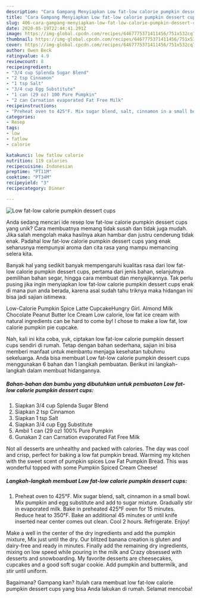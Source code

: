 ```yaml
---
description: "Cara Gampang Menyiapkan Low fat-low calorie pumpkin dessert cups Anti Gagal"
title: "Cara Gampang Menyiapkan Low fat-low calorie pumpkin dessert cups Anti Gagal"
slug: 406-cara-gampang-menyiapkan-low-fat-low-calorie-pumpkin-dessert-cups-anti-gagal
date: 2020-05-19T22:44:41.291Z
image: https://img-global.cpcdn.com/recipes/6467775371411456/751x532cq70/low-fat-low-calorie-pumpkin-dessert-cups-recipe-main-photo.jpg
thumbnail: https://img-global.cpcdn.com/recipes/6467775371411456/751x532cq70/low-fat-low-calorie-pumpkin-dessert-cups-recipe-main-photo.jpg
cover: https://img-global.cpcdn.com/recipes/6467775371411456/751x532cq70/low-fat-low-calorie-pumpkin-dessert-cups-recipe-main-photo.jpg
author: Owen Beck
ratingvalue: 4.9
reviewcount: 8
recipeingredient:
- "3/4 cup Splenda Sugar Blend"
- "2 tsp Cinnamon"
- "1 tsp Salt"
- "3/4 cup Egg Substitute"
- "1 can (29 oz) 100 Pure Pumpkin"
- "2 can Carnation evaporated Fat Free Milk"
recipeinstructions:
- "Preheat oven to 425°F. Mix sugar blend, salt, cinnamon in a small bowl. Mix pumpkin and egg substitute and add to sugar mixture. Gradually stir in evaporated milk. Bake in preheated 425°F oven for 15 minutes. Reduce heat to 350°F. Bake an additional 45 minutes or until knife inserted near center comes out clean. Cool 2 hours. Refrigerate. Enjoy!"
categories:
- Resep
tags:
- low
- fatlow
- calorie

katakunci: low fatlow calorie 
nutrition: 119 calories
recipecuisine: Indonesian
preptime: "PT11M"
cooktime: "PT34M"
recipeyield: "3"
recipecategory: Dinner

---
```



![Low fat-low calorie pumpkin dessert cups](https://img-global.cpcdn.com/recipes/6467775371411456/751x532cq70/low-fat-low-calorie-pumpkin-dessert-cups-recipe-main-photo.jpg)

Anda sedang mencari ide resep low fat-low calorie pumpkin dessert cups yang unik? Cara membuatnya memang tidak susah dan tidak juga mudah. Jika salah mengolah maka hasilnya akan hambar dan justru cenderung tidak enak. Padahal low fat-low calorie pumpkin dessert cups yang enak seharusnya mempunyai aroma dan cita rasa yang mampu memancing selera kita.

Banyak hal yang sedikit banyak mempengaruhi kualitas rasa dari low fat-low calorie pumpkin dessert cups, pertama dari jenis bahan, selanjutnya pemilihan bahan segar, hingga cara membuat dan menyajikannya. Tak perlu pusing jika ingin menyiapkan low fat-low calorie pumpkin dessert cups enak di mana pun anda berada, karena asal sudah tahu triknya maka hidangan ini bisa jadi sajian istimewa.

Low-Calorie Pumpkin Spice Latte CupcakeHungry Girl. Almond Milk Chocolate Peanut Butter Ice Cream Low calorie, low fat ice cream with natural ingredients can be hard to come by! I chose to make a low fat, low calorie pumpkin pie cupcake.


Nah, kali ini kita coba, yuk, ciptakan low fat-low calorie pumpkin dessert cups sendiri di rumah. Tetap dengan bahan sederhana, sajian ini bisa memberi manfaat untuk membantu menjaga kesehatan tubuhmu sekeluarga. Anda bisa membuat Low fat-low calorie pumpkin dessert cups menggunakan 6 bahan dan 1 langkah pembuatan. Berikut ini langkah-langkah dalam membuat hidangannya.

<!--inarticleads1-->

##### Bahan-bahan dan bumbu yang dibutuhkan untuk pembuatan Low fat-low calorie pumpkin dessert cups:

1. Siapkan 3/4 cup Splenda Sugar Blend
1. Siapkan 2 tsp Cinnamon
1. Siapkan 1 tsp Salt
1. Siapkan 3/4 cup Egg Substitute
1. Ambil 1 can (29 oz) 100% Pure Pumpkin
1. Gunakan 2 can Carnation evaporated Fat Free Milk


Not all desserts are unhealthy and packed with calories. The day was cool and crisp, perfect for baking a low fat pumpkin bread. Warming my kitchen with the sweet scent of pumpkin spices Low Fat Pumpkin Bread. This was wonderful topped with some Pumpkin Spiced Cream Cheese! 

<!--inarticleads2-->

##### Langkah-langkah membuat Low fat-low calorie pumpkin dessert cups:

1. Preheat oven to 425°F. Mix sugar blend, salt, cinnamon in a small bowl. Mix pumpkin and egg substitute and add to sugar mixture. Gradually stir in evaporated milk. Bake in preheated 425°F oven for 15 minutes. Reduce heat to 350°F. Bake an additional 45 minutes or until knife inserted near center comes out clean. Cool 2 hours. Refrigerate. Enjoy!


Make a well in the center of the dry ingredients and add the pumpkin mixture, Mix just until the dry. Our blitzed banana creation is gluten and dairy-free and ready in minutes. Finally add the remaining dry ingredients, mixing on low speed while pouring in the milk and Crazy obsessed with desserts and snowboarding. My favorite desserts are cheesecakes, cupcakes and a good soft sugar cookie. Add pumpkin and buttermilk, and stir until uniform. 

Bagaimana? Gampang kan? Itulah cara membuat low fat-low calorie pumpkin dessert cups yang bisa Anda lakukan di rumah. Selamat mencoba!
